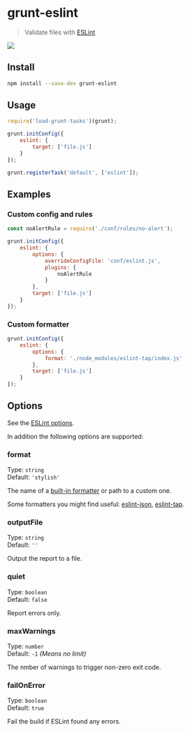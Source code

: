 # grunt-eslint

> Validate files with [ESLint](https://eslint.org)

![](screenshot.png)

## Install

```sh
npm install --save-dev grunt-eslint
```

## Usage

```js
require('load-grunt-tasks')(grunt);

grunt.initConfig({
	eslint: {
		target: ['file.js']
	}
});

grunt.registerTask('default', ['eslint']);
```

## Examples

### Custom config and rules

```js
const noAlertRule = require('./conf/rules/no-alert');

grunt.initConfig({
	eslint: {
		options: {
			overrideConfigFile: 'conf/eslint.js',
			plugins: {
				noAlertRule
			}
		},
		target: ['file.js']
	}
});
```

### Custom formatter

```js
grunt.initConfig({
	eslint: {
		options: {
			format: './node_modules/eslint-tap/index.js'
		},
		target: ['file.js']
	}
});
```

## Options

See the [ESLint options](https://eslint.org/docs/developer-guide/nodejs-api#-new-eslintoptions).

In addition the following options are supported:

### format

Type: `string`\
Default: `'stylish'`

The name of a [built-in formatter](https://github.com/eslint/eslint/tree/master/lib/cli-engine/formatters) or path to a custom one.

Some formatters you might find useful: [eslint-json](https://github.com/sindresorhus/eslint-json), [eslint-tap](https://github.com/sindresorhus/eslint-tap).

### outputFile

Type: `string`\
Default: `''`

Output the report to a file.

### quiet

Type: `boolean`\
Default: `false`

Report errors only.

### maxWarnings

Type: `number`\
Default: `-1` *(Means no limit)*

The nmber of warnings to trigger non-zero exit code.

### failOnError

Type: `boolean`\
Default: `true`

Fail the build if ESLint found any errors.
